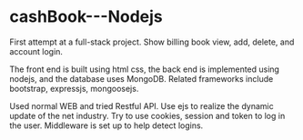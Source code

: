 # cashBook---Nodejs

First attempt at a full-stack project. Show billing book view, add, delete, and account login.

The front end is built using html css, the back end is implemented using nodejs, and the database uses MongoDB. Related frameworks include bootstrap, expressjs, mongoosejs.

Used normal WEB and tried Restful API. Use ejs to realize the dynamic update of the net industry. Try to use cookies, session and token to log in the user. Middleware is set up to help detect logins.
